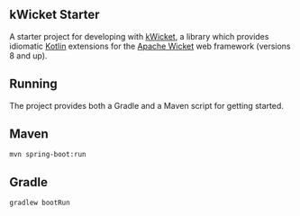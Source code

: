 kWicket Starter
---------------

A starter project for developing with [kWicket](https://github.com/ageery/kwicket), a library which provides idiomatic [Kotlin](https://kotlinlang.org/) 
extensions for the [Apache Wicket](http://wicket.apache.org) web framework (versions 8 and up).

Running
-------

The project provides both a Gradle and a Maven script for getting started.

## Maven
```
mvn spring-boot:run
```

## Gradle
```
gradlew bootRun
```

